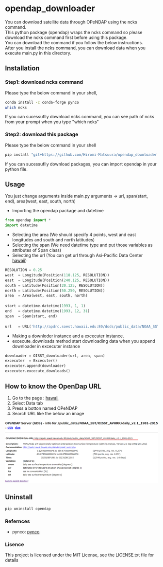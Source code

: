 # opendap_downloader

You can download satellite data through OPeNDAP using the ncks command.  
This python package (opendap) wraps the ncks command so please download the ncks command first before using this package.  
You can download the command if you follow the below instructions.  
After you install the ncks command, you can download data when you execute main.py in this directory.

## Installation

### Step1: download ncks command

Please type the below command in your shell,

```bash
conda install -c conda-forge pynco
which ncks
```

If you can sucessuflly download ncks command, you can see path of ncks from your prompt when you type "which ncks"

### Step2: download this package  

Please type the below command in your shell

```bash
pip install "git+https://github.com/Hiromi-Matsuura/opendap_downloader.git"
```

If you can sucessuflly download packages, you can import opendap in your python file.

## Usage

You just change arguments inside main.py
arguments -> url, span(start, end), area(west, east, south, north)

- Importing the opendap package and datetime

```python
from opendap import *
import datetime
```

- Selecting the area (We should specify 4 points, west and east longitudes and south and north latitudes)
- Selecting the span (We need datetime type and put those variables as attributes of Span class)
- Selecting the url  (You can get url through Asi-Pacific Data Center [hawaii](http://apdrc.soest.hawaii.edu/index.php))

```python
RESOLUTION = 0.25 
west  = Longitude(Position(118.125, RESOLUTION))
east  = Longitude(Position(240.125, RESOLUTION))
south = Latitude(Position(20.125, RESOLUTION))
north = Latitude(Position(50.250, RESOLUTION))
area  = Area(west, east, south, north)

start = datetime.datetime(1993, 1, 1)
end   = datetime.datetime(1993, 12, 31)
span  = Span(start, end)

url   = URL('http://apdrc.soest.hawaii.edu:80/dods/public_data/NOAA_SST/OISST_AVHRR/daily_v2.1_1981-2015')

```

- Making a downloder instance and a excecuter instance.
- excecute_downloads method start downloading data when you append downloader in excecuter instance

```python
downloader = OISST_downloader(url, area, span)
excecuter  = Excecuter()
excecuter.append(downloader)
excecuter.excecute_downloads()
```

## How to know the OpenDap URL

1. Go to the page  : [hawaii](http://apdrc.soest.hawaii.edu/index.php)
2. Select Data tab
3. Press a botton named OPeNDAP
4. Search URL like the below an image

![URL](./image/opendap_url_hawaii.png)

## Uninstall

```bash
pip uninstall opendap
```

### Refernces

- pynco: [pynco](https://github.com/nco/pynco)

### Lisence

This project is licensed under the MIT License, see the LICENSE.txt file for details
